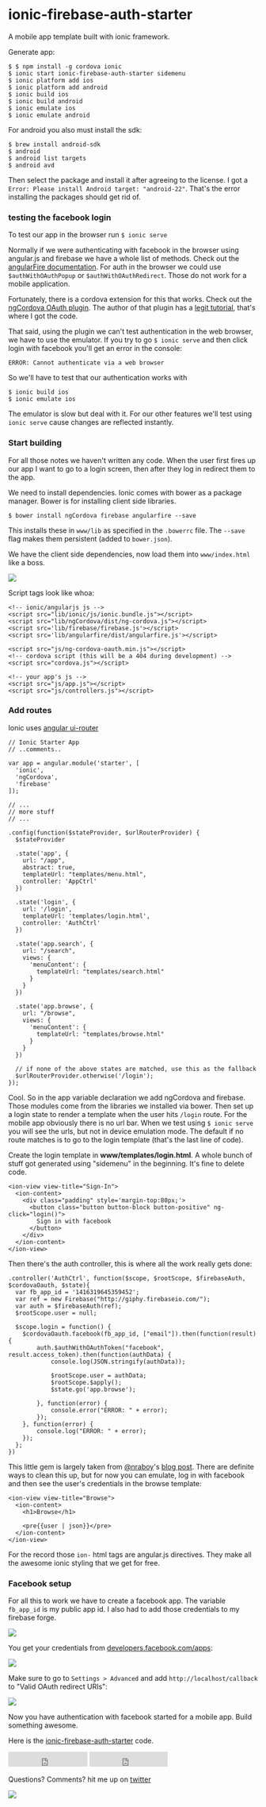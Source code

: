 ionic-firebase-auth-starter
=====

A mobile app template built with ionic framework.

Generate app: 
```
$ $ npm install -g cordova ionic
$ ionic start ionic-firebase-auth-starter sidemenu
$ ionic platform add ios
$ ionic platform add android
$ ionic build ios
$ ionic build android
$ ionic emulate ios
$ ionic emulate android
```

For android you also must install the sdk: 
```
$ brew install android-sdk
$ android
$ android list targets
$ android avd
```

Then select the package and install it after agreeing to the license. I got a `Error: Please install Android target: "android-22"`. That's the error installing the packages should get rid of.


### testing the facebook login

To test our app in the browser run `$ ionic serve`

Normally if we were authenticating with facebook in the browser using angular.js and firebase we have a whole list of methods. Check out the [angularFire documentation](https://www.firebase.com/docs/web/libraries/angular/api.html). For auth in the browser we could use `$authWithOAuthPopup` or `$authWithOAuthRedirect`. Those do not work for a mobile application.


Fortunately, there is a cordova extension for this that works. Check out the [ngCordova OAuth plugin](http://ngcordova.com/docs/plugins/oauth/). The author of that plugin has a [legit tutorial](https://blog.nraboy.com/2015/03/sign-into-firebase-with-facebook-using-ionic-framework/), that's where I got the code.

That said, using the plugin we can't test authentication in the web browser, we have to use the emulator. If you try to go `$ ionic serve` and then click login with facebook you'll get an error in the console:

`ERROR: Cannot authenticate via a web browser`

So we'll have to test that our authentication works with 

```
$ ionic build ios
$ ionic emulate ios
```

The emulator is slow but deal with it. For our other features we'll test using `ionic serve` cause changes are reflected instantly.

### Start building

For all those notes we haven't written any code. When the user first fires up our app I want to go to a login screen, then after they log in redirect them to the app.

We need to install dependencies. Ionic comes with bower as a package manager. Bower is for installing client side libraries. 

```
$ bower install ngCordova firebase angularfire --save
```

This installs these in `www/lib` as specified in the `.bowerrc` file. The `--save` flag makes them persistent (added to `bower.json`).

We have the client side dependencies, now load them into `www/index.html` like a boss.

![](http://media.giphy.com/media/GPZJLuaiexcIg/giphy.gif)

Script tags look like whoa:

```
<!-- ionic/angularjs js -->
<script src="lib/ionic/js/ionic.bundle.js"></script>
<script src="lib/ngCordova/dist/ng-cordova.js"></script>
<script src='lib/firebase/firebase.js'></script>
<script src='lib/angularfire/dist/angularfire.js'></script>

<script src="js/ng-cordova-oauth.min.js"></script>
<!-- cordova script (this will be a 404 during development) -->
<script src="cordova.js"></script>

<!-- your app's js -->
<script src="js/app.js"></script>
<script src="js/controllers.js"></script>
```

### Add routes

Ionic uses [angular ui-router](https://github.com/angular-ui/ui-router/wiki)

```
// Ionic Starter App
// ..comments..

var app = angular.module('starter', [
  'ionic', 
  'ngCordova',
  'firebase'
]);

// ...
// more stuff
// ...

.config(function($stateProvider, $urlRouterProvider) {
  $stateProvider

  .state('app', {
    url: "/app",
    abstract: true,
    templateUrl: "templates/menu.html",
    controller: 'AppCtrl'
  })

  .state('login', {
    url: '/login',
    templateUrl: 'templates/login.html',
    controller: 'AuthCtrl'
  })

  .state('app.search', {
    url: "/search",
    views: {
      'menuContent': {
        templateUrl: "templates/search.html"
      }
    }
  })

  .state('app.browse', {
    url: "/browse",
    views: {
      'menuContent': {
        templateUrl: "templates/browse.html"
      }
    }
  })

  // if none of the above states are matched, use this as the fallback
  $urlRouterProvider.otherwise('/login');
});
```

Cool. So in the app variable declaration we add ngCordova and firebase. Those modules come from the libraries we installed via bower. Then set up a login state to render a template when the user hits `/login` route. For the mobile app obviously there is no url bar. When we test using `$ ionic serve` you will see the urls, but not in device emulation mode. The default if no route matches is to go to the login template (that's the last line of code).

Create the login template in **www/templates/login.html**. A whole bunch of stuff got generated using "sidemenu" in the beginning. It's fine to delete code.

```
<ion-view view-title="Sign-In">
  <ion-content>
    <div class="padding" style='margin-top:80px;'>
      <button class="button button-block button-positive" ng-click="login()">
        Sign in with facebook
      </button>
    </div>
  </ion-content>
</ion-view>
```

Then there's the auth controller, this is where all the work really gets done:

```
.controller('AuthCtrl', function($scope, $rootScope, $firebaseAuth, $cordovaOauth, $state){
  var fb_app_id = '1416319645359452';
  var ref = new Firebase("http://giphy.firebaseio.com/");
  var auth = $firebaseAuth(ref);
  $rootScope.user = null;

  $scope.login = function() {
    $cordovaOauth.facebook(fb_app_id, ["email"]).then(function(result) {
        auth.$authWithOAuthToken("facebook", result.access_token).then(function(authData) {
            console.log(JSON.stringify(authData));
            
            $rootScope.user = authData;
            $rootScope.$apply();
            $state.go('app.browse');

        }, function(error) {
            console.error("ERROR: " + error);
        });
    }, function(error) {
        console.log("ERROR: " + error);
    });
  };
})
```

This little gem is largely taken from [@nraboy](https://twitter.com/nraboy)'s [blog post](https://blog.nraboy.com/2015/03/sign-into-firebase-with-facebook-using-ionic-framework/). There are definite ways to clean this up, but for now you can emulate, log in with facebook and then see the user's credentials in the browse template:

```
<ion-view view-title="Browse">
  <ion-content>
    <h1>Browse</h1>

    <pre{{user | json}}</pre>
  </ion-content>
</ion-view>
```

For the record those `ion-` html tags are angular.js directives. They make all the awesome ionic styling that we get for free.

### Facebook setup

For all this to work we have to create a facebook app. The variable `fb_app_id` is my public app id. I also had to add those credentials to my firebase forge.

![](/content/images/2015/06/Screen-Shot-2015-06-02-at-10-19-02-AM.png)

You get your credentials from [developers.facebook.com/apps](https://developers.facebook.com/apps):

![](/content/images/2015/06/Screen-Shot-2015-06-02-at-10-20-23-AM.png)

Make sure to go to `Settings > Advanced` and add `http://localhost/callback` to "Valid OAuth redirect URIs":

![](/content/images/2015/06/Screen-Shot-2015-06-02-at-10-23-03-AM.png)

Now you have authentication with facebook started for a mobile app. Build something awesome.

Here is the [ionic-firebase-auth-starter](https://github.com/jasonshark/ionic-firebase-auth-starter) code.

<iframe src="https://ghbtns.com/github-btn.html?user=jasonshark&repo=ionic-firebase-auth-starter&type=star&count=true&size=large" frameborder="0" scrolling="0" width="160px" height="30px"></iframe>

<iframe src="https://ghbtns.com/github-btn.html?user=jasonshark&repo=ionic-firebase-auth-starter&type=fork&count=true&size=large" frameborder="0" scrolling="0" width="158px" height="30px"></iframe>


Questions? Comments? hit me up on [twitter](https://twitter.com/cleechtech)

![](http://media.giphy.com/media/9uBX8yeCP2Lmg/giphy.gif)